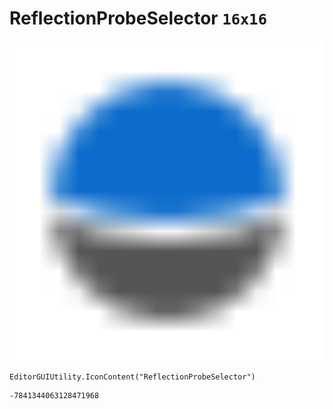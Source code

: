 # ReflectionProbeSelector `16x16`
<img src="/img/ReflectionProbeSelector.png" width=512 height=512>

``` CSharp
EditorGUIUtility.IconContent("ReflectionProbeSelector")
```
```
-7841344063128471968
```
